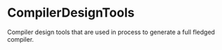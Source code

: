 # CompilerDesignTools
Compiler design tools that are used in process to generate a full fledged compiler.
